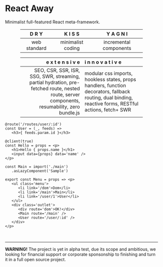<style>@import url(default.css);</style> 

# React Away

Minimalist full-featured React meta-framework.

<center style='margin: 0 50px'>

<div dky why>

|    D R Y     |      K I S S      |    Y A G N I    |
| :----------: | :---------------: | :-------------: |
| web standard | minimalist coding | incremental components |

</div>

<div why style='margin-bottom:15px'>

| e x t e n s i v e | i n n o v a t i v e |
|-:|:-|
| SEO, CSR, SSR, ISR, SSG, SWR, streaming, partial hydration, pre-fetched route, nested route, server components, resumability, zero bundle.js | modular css imports, hookless states, props handlers, function decorators, fallback routing, dual binding, reactive forms, RESTful actions, fetch+ SWR |

</div>


</center>

<aside cols=2>

```tsx
@route('/routes/user/:id')
const User = (_, feeds) => 
   <h3>{ feeds.param.id }</h3>

@client(true)
const Hello = props = <p>
   <h1>Hello { props.name }</h1>
   <input data={props} data='name' />   
</p>

const Main = import('./main')
   .asLazyComponent('Sample')

```

```tsx
export const Menu = props => <p>
   <ul class='menu'>
      <li link='/dom'>Dom</li>
      <li link='/main'>Main</li>
      <li link='/user/1'>User</li>
   </ul> 
   <div class='outlet'>
      <div route='dom'>OK!</div>
      <Main route='/main' />
      <User route='/user/:id' />
   </div>
</p>
```

</aside>

<br>

---

**WARNING!** The project is yet in alpha test, due its scope and ambitious, we looking for financial support or corporate sponsonship to finishing and turn it in a full open source project.



